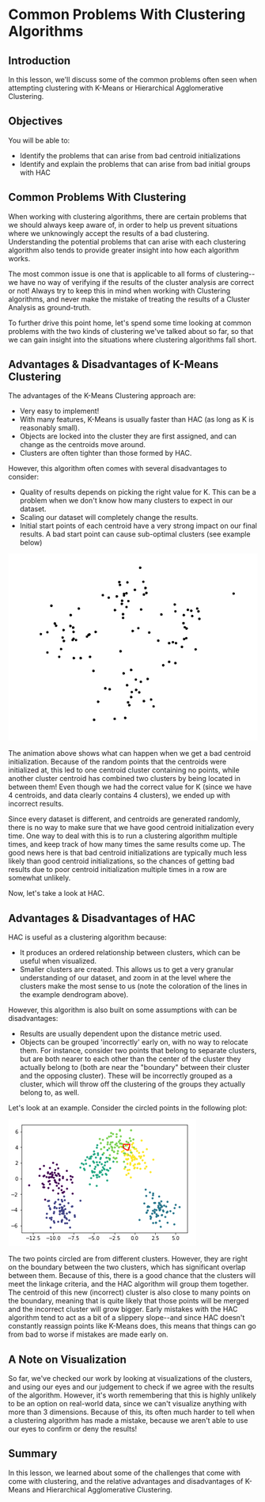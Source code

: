 
# Common Problems With Clustering Algorithms

## Introduction

In this lesson, we'll discuss some of the common problems often seen when attempting clustering with K-Means or Hierarchical Agglomerative Clustering. 

## Objectives

You will be able to:

* Identify the problems that can arise from bad centroid initializations
* Identify and explain the problems that can arise from bad initial groups with HAC

## Common Problems With Clustering

When working with clustering algorithms, there are certain problems that we should always keep aware of, in order to help us prevent situations where we unknowingly accept the results of a bad clustering. Understanding the potential problems that can arise with each clustering algorithm also tends to provide greater insight into how each algorithm works. 

The most common issue is one that is applicable to all forms of clustering--we have no way of verifying if the results of the cluster analysis are correct or not! Always try to keep this in mind when working with Clustering algorithms, and never make the mistake of treating the results of a Cluster Analysis as ground-truth. 

To further drive this point home, let's spend some time looking at common problems with the two kinds of clustering we've talked about so far, so that we can gain insight into the situations where clustering algorithms fall short. 

## Advantages & Disadvantages of K-Means Clustering

The advantages of the K-Means Clustering approach are:

* Very easy to implement!
* With many features, K-Means is usually faster than HAC (as long as K is reasonably small).
* Objects are locked into the cluster they are first assigned, and can change as the centroids move around.
* Clusters are often tighter than those formed by HAC.

However, this algorithm often comes with several disadvantages to consider:

* Quality of results depends on picking the right value for K. This can be a problem when we don't know how many clusters to expect in our dataset.
* Scaling our dataset will completely change the results.
* Initial start points of each centroid have a very strong impact on our final results. A bad start point can cause sub-optimal clusters (see example below)

<img src='bad-centroid-start.gif'>

The animation above shows what can happen when we get a bad centroid initialization. Because of the random points that the centroids were initialized at, this led to one centroid cluster containing no points, while another cluster centroid has combined two clusters by being located in between them!  Even though we had the correct value for K (since we have 4 centroids, and data clearly contains 4 clusters), we ended up with incorrect results. 

Since every dataset is different, and centroids are generated randomly, there is no way to make sure that we have good centroid initialization every time. One way to deal with this is to run a clustering algorithm multiple times, and keep track of how many times the same results come up. The good news here is that bad centroid initializations are typically much less likely than good centroid initializations, so the chances of getting bad results due to poor centroid initialization multiple times in a row are somewhat unlikely. 

Now, let's take a look at HAC. 

## Advantages & Disadvantages of HAC

HAC is useful as a clustering algorithm because:

* It produces an ordered relationship between clusters, which can be useful when visualized.
* Smaller clusters are created. This allows us to get a very granular understanding of our dataset, and zoom in at the level where the clusters make the most sense to us (note the coloration of the lines in the example dendrogram above).

However, this algorithm is also built on some assumptions with can be disadvantages:

* Results are usually dependent upon the distance metric used.
* Objects can be grouped 'incorrectly' early on, with no way to relocate them. For instance, consider two points that belong to separate clusters, but are both nearer to each other than the center of the cluster they actually belong to (both are near the "boundary" between their cluster and the opposing cluster). These will be incorrectly grouped as a cluster, which will throw off the clustering of the groups they actually belong to, as well.

Let's look at an example. Consider the circled points in the following plot:

<img src='bad-hac.png'>

The two points circled are from different clusters. However, they are right on the boundary between the two clusters, which has significant overlap between them. Because of this, there is a good chance that the clusters will meet the linkage criteria, and the HAC algorithm will group them together. The centroid of this new (incorrect) cluster is also close to many points on the boundary, meaning that is quite likely that those points will be merged and the incorrect cluster will grow bigger. Early mistakes with the HAC algorithm tend to act as a bit of a slippery slope--and since HAC doesn't constantly reassign points like K-Means does, this means that things can go from bad to worse if mistakes are made early on. 

## A Note on Visualization

So far, we've checked our work by looking at visualizations of the clusters, and using our eyes and our judgement to check if we agree with the results of the algorithm. However, it's worth remembering that this is highly unlikely to be an option on real-world data, since we can't visualize anything with more than 3 dimensions. Because of this, its often much harder to tell when a clustering algorithm has made a mistake, because we aren't able to use our eyes to confirm or deny the results!


## Summary

In this lesson, we learned about some of the challenges that come with come with clustering, and the relative advantages and disadvantages of K-Means and Hierarchical Agglomerative Clustering. 
